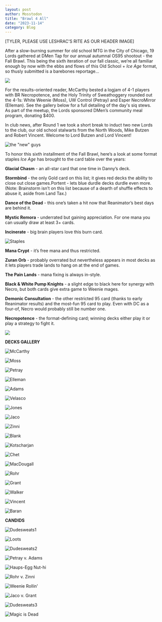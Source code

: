 ```yaml
---
layout: post
author: Mosstodon
title: "Brawl 4 All"
date: "2023-11-14"
category: Blog
---
```


[TYLER, PLEASE USE LESHRAC'S RITE AS OUR HEADER IMAGE]

After a slow-burning summer for old school MTG in the City of Chicago, 19 Lords gathered at DMen Tap for our annual autumnal OS95 shootout - the Fall Brawl. This being the sixth iteration of our fall classic, we’re all familiar enough by now with the ebbs and flows of this Old School + _Ice Age_ format, so thusly submitted is a barebones reportage...

![](assets/images/fallbrawl6/fb6.jpeg)

For the results-oriented reader, McCarthy bested a logjam of 4-1 players with BR Necropotence, and the Holy Trinity of Sweathoggery rounded out the 4-1s: White Weenie (Moss), UW Control (Petray) and Esper NecroMirror (Elleman). See the gallery below for a full detailing of the day's siq stews. As part of the meetup, the Lords sponsored DMen’s community meal program, donating $400.

In club news, after Round 1 we took a short break to induct two new Lords to the club, our old school stalwarts from the North Woods, Mike Butzen and Robert Vincent. Welcome to Lord Butzen and Lord Vincent!

![the "new" guys](/assets/images/fallbrawl6/newlords.jpg)

To honor this sixth installment of the Fall Brawl, here’s a look at some format staples _Ice Age_ has brought to the card table over the years:

**Glacial Chasm** - an all-star card that one time in Danny’s deck.

**Stormbind** - the only Gold card on this list; it gives red decks the ability to close out close games.Portent - lets blue durdle decks durdle even more. (Note: Brainstorm isn’t on this list because of a dearth of shuffle effects to abuse it, aside from Land Tax.) 

**Dance of the Dead** - this one’s taken a hit now that Reanimator’s best days are behind it.

**Mystic Remora** - underrated but gaining appreciation. For one mana you can usually draw at least 3+ cards.

**Incinerate** - big brain players love this burn card.

![Staples](/assets/images/fallbrawl6/staples.jpg)
   
**Mana Crypt** - it’s free mana and thus restricted.

**Zuran Orb** - probably overrated but nevertheless appears in most decks as it lets players trade lands to hang on at the end of games.

**The Pain Lands** - mana fixing is always in-style.

**Black & White Pump Knights** - a slight edge to black here for synergy with Necro, but both cards give extra game to Weenie mages.

**Demonic Consultation** - the other restricted 95 card (thanks to early Reanimator results) and the most-fun 95 card to play. Even with DC as a four-of, Necro would probably still be number one.

**Necropotence** - the format-defining card; winning decks either play it or play a strategy to fight it.

![](/assets/images/fallbrawl6/standings.jpg)

**DECKS GALLERY**

![McCarthy](/assets/images/fallbrawl6/fallbrawl6decklists/01mccarthy.jpg)

![Moss](/assets/images/fallbrawl6/fallbrawl6decklists/02moss.jpg)

![Petray](/assets/images/fallbrawl6/fallbrawl6decklists/03petray.jpg)

![Elleman](/assets/images/fallbrawl6/fallbrawl6decklists/04elleman.jpg)

![Adams](/assets/images/fallbrawl6/fallbrawl6decklists/05adams.jpg)

![Velasco](/assets/images/fallbrawl6/fallbrawl6decklists/06velasco.jpg)

![Jones](/assets/images/fallbrawl6/fallbrawl6decklists/07jones.jpg)

![Jaco](/assets/images/fallbrawl6/fallbrawl6decklists/08jaco.jpg)

![Zinni](/assets/images/fallbrawl6/fallbrawl6decklists/09zinni.jpg/)

![Blank](/assets/images/fallbrawl6/fallbrawl6decklists/10blank.jpg/)

![Kotscharjan](/assets/images/fallbrawl6/fallbrawl6decklists/11kotscharjan.jpg/)

![Chet](/assets/images/fallbrawl6/fallbrawl6decklists/12chet.jpg/)

![MacDougall](/assets/images/fallbrawl6/fallbrawl6decklists/13macdougall.jpg/)

![Rohr](/assets/images/fallbrawl6/fallbrawl6decklists/14rohr.jpg/)

![Grant](/assets/images/fallbrawl6/fallbrawl6decklists/15grant.jpg/)

![Walker](/assets/images/fallbrawl6/fallbrawl6decklists/16walker.jpg/)

![Vincent](/assets/images/fallbrawl6/fallbrawl6decklists/18vincent.JPG/)

![Baran](/assets/images/fallbrawl6/fallbrawl6decklists/19baran.JPG/)

**CANDIDS**

![Dudesweats1](/assets/images/fallbrawl6/dudes1.jpg/)

![Loots](/assets/images/fallbrawl6/loots.jpg)

![Dudesweats2](/assets/images/fallbrawl6/dudes2.jpg/)

![Petray v. Adams](/assets/images/fallbrawl6/petrayadams.jpg/)

![Haups-Egg Nut-hi](/assets/images/fallbrawl6/haups.jpg/)

![Rohr v. Zinni](/assets/images/fallbrawl6/rohrzinni.jpg/)

![Weenie Rollin'](/assets/images/fallbrawl6/weenie.jpg/)

![Jaco v. Grant](/assets/images/fallbrawl6/jacogrant.jpg/)

![Dudesweats3](/assets/images/fallbrawl6/pregame.jpg/)

![Magic is Dead](/assets/images/fallbrawl6/magicisdead.jpg/)

